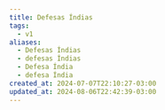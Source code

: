 ```yaml
---
title: Defesas Índias
tags:
  - v1
aliases:
  - Defesas Índias
  - defesas Índias
  - Defesa Índia
  - defesa Índia
created_at: 2024-07-07T22:10:27-03:00
updated_at: 2024-08-06T22:42:39-03:00
---
```


